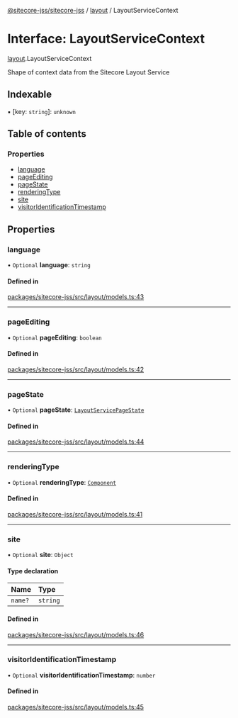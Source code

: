 [@sitecore-jss/sitecore-jss](../README.md) / [layout](../modules/layout.md) / LayoutServiceContext

# Interface: LayoutServiceContext

[layout](../modules/layout.md).LayoutServiceContext

Shape of context data from the Sitecore Layout Service

## Indexable

▪ [key: `string`]: `unknown`

## Table of contents

### Properties

- [language](layout.LayoutServiceContext.md#language)
- [pageEditing](layout.LayoutServiceContext.md#pageediting)
- [pageState](layout.LayoutServiceContext.md#pagestate)
- [renderingType](layout.LayoutServiceContext.md#renderingtype)
- [site](layout.LayoutServiceContext.md#site)
- [visitorIdentificationTimestamp](layout.LayoutServiceContext.md#visitoridentificationtimestamp)

## Properties

### language

• `Optional` **language**: `string`

#### Defined in

[packages/sitecore-jss/src/layout/models.ts:43](https://github.com/Sitecore/jss/blob/6903eb368/packages/sitecore-jss/src/layout/models.ts#L43)

___

### pageEditing

• `Optional` **pageEditing**: `boolean`

#### Defined in

[packages/sitecore-jss/src/layout/models.ts:42](https://github.com/Sitecore/jss/blob/6903eb368/packages/sitecore-jss/src/layout/models.ts#L42)

___

### pageState

• `Optional` **pageState**: [`LayoutServicePageState`](../enums/layout.LayoutServicePageState.md)

#### Defined in

[packages/sitecore-jss/src/layout/models.ts:44](https://github.com/Sitecore/jss/blob/6903eb368/packages/sitecore-jss/src/layout/models.ts#L44)

___

### renderingType

• `Optional` **renderingType**: [`Component`](../enums/layout.RenderingType.md#component)

#### Defined in

[packages/sitecore-jss/src/layout/models.ts:41](https://github.com/Sitecore/jss/blob/6903eb368/packages/sitecore-jss/src/layout/models.ts#L41)

___

### site

• `Optional` **site**: `Object`

#### Type declaration

| Name | Type |
| :------ | :------ |
| `name?` | `string` |

#### Defined in

[packages/sitecore-jss/src/layout/models.ts:46](https://github.com/Sitecore/jss/blob/6903eb368/packages/sitecore-jss/src/layout/models.ts#L46)

___

### visitorIdentificationTimestamp

• `Optional` **visitorIdentificationTimestamp**: `number`

#### Defined in

[packages/sitecore-jss/src/layout/models.ts:45](https://github.com/Sitecore/jss/blob/6903eb368/packages/sitecore-jss/src/layout/models.ts#L45)
